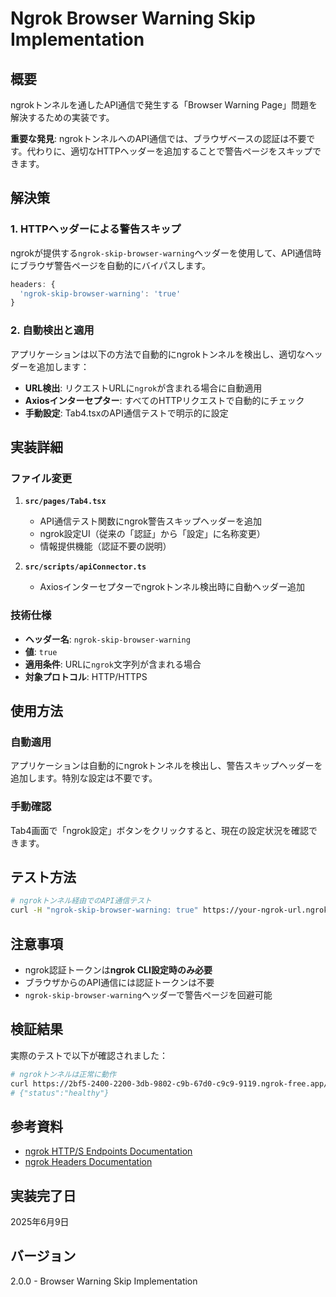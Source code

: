 # Ngrok Browser Warning Skip Implementation

## 概要

ngrokトンネルを通したAPI通信で発生する「Browser Warning Page」問題を解決するための実装です。

**重要な発見**: ngrokトンネルへのAPI通信では、ブラウザベースの認証は不要です。代わりに、適切なHTTPヘッダーを追加することで警告ページをスキップできます。

## 解決策

### 1. HTTPヘッダーによる警告スキップ

ngrokが提供する`ngrok-skip-browser-warning`ヘッダーを使用して、API通信時にブラウザ警告ページを自動的にバイパスします。

```typescript
headers: {
  'ngrok-skip-browser-warning': 'true'
}
```

### 2. 自動検出と適用

アプリケーションは以下の方法で自動的にngrokトンネルを検出し、適切なヘッダーを追加します：

- **URL検出**: リクエストURLに`ngrok`が含まれる場合に自動適用
- **Axiosインターセプター**: すべてのHTTPリクエストで自動的にチェック
- **手動設定**: Tab4.tsxのAPI通信テストで明示的に設定

## 実装詳細

### ファイル変更

1. **`src/pages/Tab4.tsx`**
   - API通信テスト関数にngrok警告スキップヘッダーを追加
   - ngrok設定UI（従来の「認証」から「設定」に名称変更）
   - 情報提供機能（認証不要の説明）

2. **`src/scripts/apiConnector.ts`**
   - Axiosインターセプターでngrokトンネル検出時に自動ヘッダー追加

### 技術仕様

- **ヘッダー名**: `ngrok-skip-browser-warning`
- **値**: `true`
- **適用条件**: URLに`ngrok`文字列が含まれる場合
- **対象プロトコル**: HTTP/HTTPS

## 使用方法

### 自動適用

アプリケーションは自動的にngrokトンネルを検出し、警告スキップヘッダーを追加します。特別な設定は不要です。

### 手動確認

Tab4画面で「ngrok設定」ボタンをクリックすると、現在の設定状況を確認できます。

## テスト方法

```bash
# ngrokトンネル経由でのAPI通信テスト
curl -H "ngrok-skip-browser-warning: true" https://your-ngrok-url.ngrok-free.app/health
```

## 注意事項

- ngrok認証トークンは**ngrok CLI設定時のみ必要**
- ブラウザからのAPI通信には認証トークンは不要
- `ngrok-skip-browser-warning`ヘッダーで警告ページを回避可能

## 検証結果

実際のテストで以下が確認されました：

```bash
# ngrokトンネルは正常に動作
curl https://2bf5-2400-2200-3db-9802-c9b-67d0-c9c9-9119.ngrok-free.app/health
# {"status":"healthy"}
```

## 参考資料

- [ngrok HTTP/S Endpoints Documentation](https://ngrok.com/docs/universal-gateway/http/)
- [ngrok Headers Documentation](https://ngrok.com/docs/universal-gateway/http/#upstream-headers)

## 実装完了日
2025年6月9日

## バージョン
2.0.0 - Browser Warning Skip Implementation
